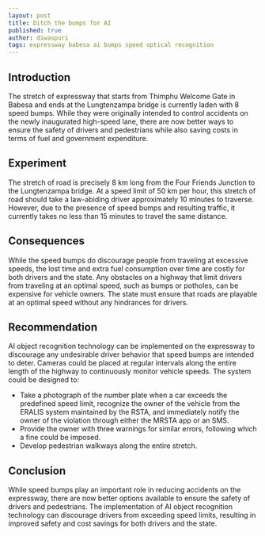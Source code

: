 ```yaml
---
layout: post
title: Ditch the bumps for AI
published: true
author: diwaspuri
tags: expressway babesa ai bumps speed optical recognition
---
```


## **Introduction**

The stretch of expressway that starts from Thimphu Welcome Gate in Babesa and ends at the Lungtenzampa bridge is currently laden with 8 speed bumps. While they were originally intended to control accidents on the newly inaugurated high-speed lane, there are now better ways to ensure the safety of drivers and pedestrians while also saving costs in terms of fuel and government expenditure. 

## **Experiment**

The stretch of road is precisely 8 km long from the Four Friends Junction to the Lungtenzampa bridge. At a speed limit of 50 km per hour, this stretch of road should take a law-abiding driver approximately 10 minutes to traverse. However, due to the presence of speed bumps and resulting traffic, it currently takes no less than 15 minutes to travel the same distance.

## **Consequences**

While the speed bumps do discourage people from traveling at excessive speeds, the lost time and extra fuel consumption over time are costly for both drivers and the state. Any obstacles on a highway that limit drivers from traveling at an optimal speed, such as bumps or potholes, can be expensive for vehicle owners. The state must ensure that roads are playable at an optimal speed without any hindrances for drivers.

## **Recommendation**

AI object recognition technology can be implemented on the expressway to discourage any undesirable driver behavior that speed bumps are intended to deter. Cameras could be placed at regular intervals along the entire length of the highway to continuously monitor vehicle speeds. The system could be designed to:

- Take a photograph of the number plate when a car exceeds the predefined speed limit, recognize the owner of the vehicle from the ERALIS system maintained by the RSTA, and immediately notify the owner of the violation through either the MRSTA app or an SMS.
- Provide the owner with three warnings for similar errors, following which a fine could be imposed.
- Develop pedestrian walkways along the entire stretch.

## **Conclusion**

While speed bumps play an important role in reducing accidents on the expressway, there are now better options available to ensure the safety of drivers and pedestrians. The implementation of AI object recognition technology can discourage drivers from exceeding speed limits, resulting in improved safety and cost savings for both drivers and the state.


